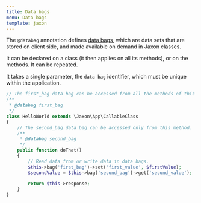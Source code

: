 ```yaml
---
title: Data bags
menu: Data bags
template: jaxon
---
```


The `@databag` annotation defines [data bags](../../05.features/04.databags/), which are data sets that are stored on client side, and made available on demand in Jaxon classes.

It can be declared on a class (it then applies on all its methods), or on the methods.
It can be repeated.

It takes a single parameter, the `data bag` identifier, which must be unique within the application.

```php
// The first_bag data bag can be accessed from all the methods of this class.
/**
 * @databag first_bag
 */
class HelloWorld extends \Jaxon\App\CallableClass
{
    // The second_bag data bag can be accessed only from this method.
    /**
     * @databag second_bag
     */
    public function doThat()
    {
        // Read data from or write data in data bags.
        $this->bag('first_bag')->set('first_value', $firstValue);
        $secondValue = $this->bag('second_bag')->get('second_value');

        return $this->response;
    }
}
```
